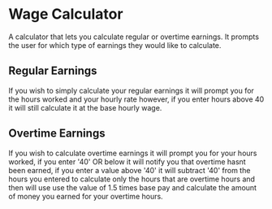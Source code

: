 # **Wage Calculator**
A calculator that lets you calculate regular or overtime earnings. It prompts the user for which type of earnings they would like to calculate.

## **Regular Earnings**
If you wish to simply calculate your regular earnings it will prompt you for the hours worked and your hourly rate however, if you enter hours above 40 it will still
calculate it at the base hourly wage.

## **Overtime Earnings**
If you wish to calculate overtime earnings it will prompt you for your hours worked, if you enter '40' OR below it will notify you that overtime hasnt been earned,
if you enter a value above '40' it will subtract '40' from the hours you entered to calculate only the hours that are overtime hours and then will use use the value of 1.5 times base pay
and calculate the amount of money you earned for your overtime hours.
